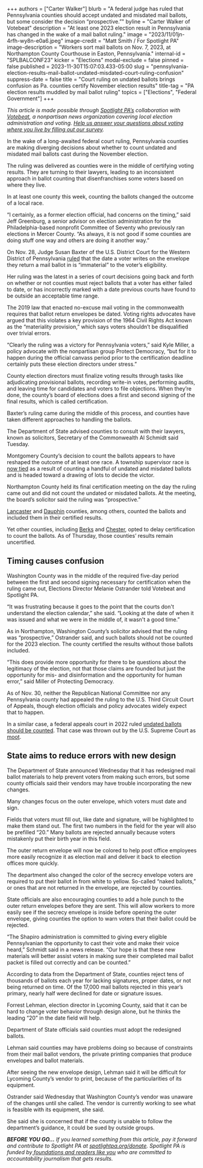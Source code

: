 +++
authors = ["Carter Walker"]
blurb = "A federal judge has ruled that Pennsylvania counties should accept undated and misdated mail ballots, but some consider the decision “prospective.”"
byline = "Carter Walker of Votebeat"
description = "At least one 2023 election result in Pennsylvania has changed in the wake of a mail ballot ruling."
image = "2023/11/01jn-4rfh-wy8n-e0a6.jpeg"
image-credit = "Matt Smith / For Spotlight PA"
image-description = "Workers sort mail ballots on Nov. 7, 2023, at Northampton County Courthouse in Easton, Pennsylvania."
internal-id = "SPLBALCONF23"
kicker = "Elections"
modal-exclude = false
pinned = false
published = 2023-11-30T15:07:03.433-05:00
slug = "pennsylvania-election-results-mail-ballot-undated-misdated-court-ruling-confusion"
suppress-date = false
title = "Court ruling on undated ballots brings confusion as Pa. counties certify November election results"
title-tag = "PA election results muddled by mail ballot ruling"
topics = ["Elections", "Federal Government"]
+++

<em>This article is made possible through </em><a href="https://www.spotlightpa.org/"><em>Spotlight PA’s</em></a><em> collaboration with </em><a href="https://www.votebeat.org/"><em>Votebeat</em></a><em>, a nonpartisan news organization covering local election administration and voting. </em><a href="https://www.votebeat.org/2023/11/20/election-2024-voting-access-problems-survey/"><em>Help us answer your questions about voting where you live by filling out our survey</em></a><em>.</em>

In the wake of a long-awaited federal court ruling, Pennsylvania counties are making diverging decisions about whether to count undated and misdated mail ballots cast during the November election.

The ruling was delivered as counties were in the middle of certifying voting results. They are turning to their lawyers, leading to an inconsistent approach in ballot counting that disenfranchises some voters based on where they live.

In at least one county this week, counting the ballots changed the outcome of a local race.

<script src="https://www.spotlightpa.org/embed.js" async></script><div data-spl-embed-version="1" data-spl-src="https://www.spotlightpa.org/embeds/newsletter/"></div>

“I certainly, as a former election official, had concerns on the timing,” said Jeff Greenburg, a senior advisor on election administration for the Philadelphia-based nonprofit Committee of Seventy who previously ran elections in Mercer County. “As always, it is not good if some counties are doing stuff one way and others are doing it another way.”

On Nov. 28, Judge Susan Baxter of the U.S. District Court for the Western District of Pennsylvania <a href="https://www.democracydocket.com/cases/pennsylvania-undated-and-wrongly-dated-mail-in-ballots-challenge-pa-naacp/">ruled</a> that the date a voter writes on the envelope they return a mail ballot in is “immaterial” to the voter’s eligibility.

Her ruling was the latest in a series of court decisions going back and forth on whether or not counties must reject ballots that a voter has either failed to date, or has incorrectly marked with a date previous courts have found to be outside an acceptable time range.

The 2019 law that enacted no-excuse mail voting in the commonwealth requires that ballot return envelopes be dated. Voting rights advocates have argued that this violates a key provision of the 1964 Civil Rights Act known as the “materiality provision,” which says voters shouldn’t be disqualified over trivial errors.

“Clearly the ruling was a victory for Pennsylvania voters,” said Kyle Miller, a policy advocate with the nonpartisan group Protect Democracy, “but for it to happen during the official canvass period prior to the certification deadline certainly puts these election directors under stress.”

County election directors must finalize voting results through tasks like adjudicating provisional ballots, recording write-in votes, performing audits, and leaving time for candidates and voters to file objections. When they’re done, the county’s board of elections does a first and second signing of the final results, which is called certification.

Baxter’s ruling came during the middle of this process, and counties have taken different approaches to handling the ballots.

The Department of State advised counties to consult with their lawyers, known as solicitors, Secretary of the Commonwealth Al Schmidt said Tuesday.

Montgomery County’s decision to count the ballots appears to have reshaped the outcome of at least one race. A township supervisor race is <a href="https://web.archive.org/20231130223759/https://northpennnow.com/towamencin-supervisors-race-tied-after-montgomery-county-election-update-p7736-103.htm">now tied</a> as a result of counting a handful of undated and misdated ballots and is headed toward a drawing of lots to decide the victor.

Northampton County held its final certification meeting on the day the ruling came out and did not count the undated or misdated ballots. At the meeting, the board’s solicitor said the ruling was “prospective.”

<a href="https://lancasteronline.com/news/local/lancaster-county-counts-285-mail-in-ballots-after-judges-ruling-certifies-election/article_3f39ed96-896b-11ee-a121-ebc6c9466ef1.html">Lancaster</a> and <a href="https://www.witf.org/2023/11/28/pa-county-election-officials-react-to-mail-in-ballot-decision/">Dauphin</a> counties, among others, counted the ballots and included them in their certified results.

Yet other counties, including <a href="https://www.wfmz.com/news/area/berks/berks-election-officials-count-total-of-368-new-ballots/article_5221145c-8e43-11ee-a6b0-3b988b691a3d.html">Berks</a> and <a href="https://www.chesco.org/CivicAlerts.aspx?AID=1510">Chester</a>, opted to delay certification to count the ballots. As of Thursday, those counties’ results remain uncertified.

## Timing causes confusion

Washington County was in the middle of the required five-day period between the first and second signing necessary for certification when the ruling came out, Elections Director Melanie Ostrander told Votebeat and Spotlight PA.

“It was frustrating because it goes to the point that the courts don&#39;t understand the election calendar,” she said. “Looking at the date of when it was issued and what we were in the middle of, it wasn&#39;t a good time.”

As in Northampton, Washington County’s solicitor advised that the ruling was “prospective,” Ostrander said, and such ballots should not be counted for the 2023 election. The county certified the results without those ballots included.

“This does provide more opportunity for there to be questions about the legitimacy of the election, not that those claims are founded but just the opportunity for mis- and disinformation and the opportunity for human error,” said Miller of Protecting Democracy.

As of Nov. 30, neither the Republican National Committee nor any Pennsylvania county had appealed the ruling to the U.S. Third Circuit Court of Appeals, though election officials and policy advocates widely expect that to happen.

In a similar case, a federal appeals court in 2022 ruled <a href="https://www.mcall.com/2022/05/20/federal-appeals-court-rules-lehigh-county-mail-in-ballots-without-dates-must-be-counted-could-alter-outcome-of-judge-race-from-last-year/">undated ballots should be counted</a>. That case was thrown out by the U.S. Supreme Court as <a href="https://www.cnn.com/2022/10/11/politics/pennsylvania-undated-ballot-counting-david-ritter-supreme-court/index.html">moot</a>.

## State aims to reduce errors with new design

The Department of State announced Wednesday that it has redesigned mail ballot materials to help prevent voters from making such errors, but some county officials said their vendors may have trouble incorporating the new changes.

Many changes focus on the outer envelope, which voters must date and sign.

Fields that voters must fill out, like date and signature, will be highlighted to make them stand out. The first two numbers in the field for the year will also be prefilled “20.” Many ballots are rejected annually because voters mistakenly put their birth year in this field.

The outer return envelope will now be colored to help post office employees more easily recognize it as election mail and deliver it back to election offices more quickly.

The department also changed the color of the secrecy envelope voters are required to put their ballot in from white to yellow. So-called “naked ballots,” or ones that are not returned in the envelope, are rejected by counties.

State officials are also encouraging counties to add a hole punch to the outer return envelopes before they are sent. This will allow workers to more easily see if the secrecy envelope is inside before opening the outer envelope, giving counties the option to warn voters that their ballot could be rejected.

“The Shapiro administration is committed to giving every eligible Pennsylvanian the opportunity to cast their vote and make their voice heard,” Schmidt said in a news release. “Our hope is that these new materials will better assist voters in making sure their completed mail ballot packet is filled out correctly and can be counted.”

According to data from the Department of State, counties reject tens of thousands of ballots each year for lacking signatures, proper dates, or not being returned on time. Of the 17,000 mail ballots rejected in this year’s primary, nearly half were declined for date or signature issues.

<script src="https://www.spotlightpa.org/embed.js" async></script><div data-spl-embed-version="1" data-spl-src="https://www.spotlightpa.org/embeds/donate/"></div>

Forrest Lehman, election director in Lycoming County, said that it can be hard to change voter behavior through design alone, but he thinks the leading “20” in the date field will help.

Department of State officials said counties must adopt the redesigned ballots.

Lehman said counties may have problems doing so because of constraints from their mail ballot vendors, the private printing companies that produce envelopes and ballot materials.<br/>

After seeing the new envelope design, Lehman said it will be difficult for Lycoming County’s vendor to print, because of the particularities of its equipment.

Ostrander said Wednesday that Washington County’s vendor was unaware of the changes until she called. The vendor is currently working to see what is feasible with its equipment, she said.

She said she is concerned that if the county is unable to follow the department’s guidance, it could be sued by outside groups.

<strong><em>BEFORE YOU GO…</em></strong><em> If you learned something from this article, pay it forward and contribute to Spotlight PA at </em><a href="https://www.spotlightpa.org/donate"><em>spotlightpa.org/donate</em></a><em>. Spotlight PA is funded by</em><a href="https://www.spotlightpa.org/support"><em> foundations and readers like you</em></a><em> who are committed to accountability journalism that gets results.</em>

